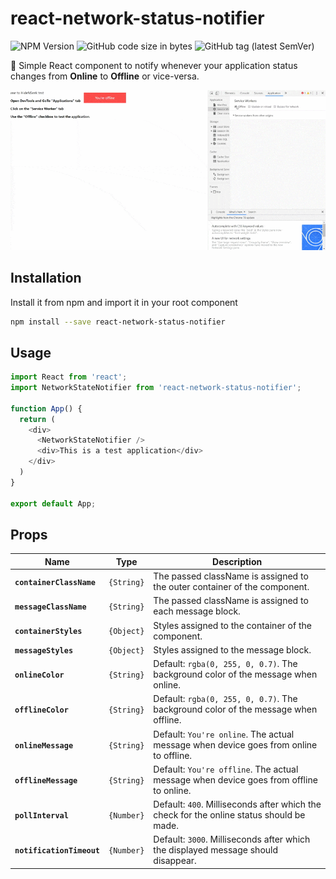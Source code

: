 # react-network-status-notifier

![NPM Version](https://img.shields.io/badge/npm-1.0.0-blue) ![GitHub code size in bytes](https://img.shields.io/github/languages/code-size/Codebrahma/react-network-status-notifier?color=green) ![GitHub tag (latest SemVer)](https://img.shields.io/github/tag/Codebrahma/react-network-status-notifier?color=orange)

🔔 Simple React component to notify whenever your application status changes from **Online** to **Offline** or vice-versa.

<img src="demo.gif" width="800px" />

## Installation

Install it from npm and import it in your root component

```bash
npm install --save react-network-status-notifier
```

## Usage

```Javascript
import React from 'react';
import NetworkStateNotifier from 'react-network-status-notifier';

function App() {
  return (
    <div>
      <NetworkStateNotifier />
      <div>This is a test application</div>
    </div>
  )
}

export default App;
```

## Props

Name                     |Type      |Description 
-------------------------|----------|-----------
**`containerClassName`** |`{String}`|The passed className is assigned to the outer container of the component.
**`messageClassName`**   |`{String}`|The passed className is assigned to each message block.
**`containerStyles`**    |`{Object}`|Styles assigned to the container of the component.
**`messageStyles`**      |`{Object}`|Styles assigned to the message block.
**`onlineColor`**        |`{String}`|Default: `rgba(0, 255, 0, 0.7)`. The background color of the message when online.
**`offlineColor`**       |`{String}`|Default: `rgba(0, 255, 0, 0.7)`. The background color of the message when offline.
**`onlineMessage`**      |`{String}`|Default: `You're online`. The actual message when device goes from online to offline.
**`offlineMessage`**     |`{String}`|Default: `You're offline`. The actual message when device goes from offline to online.
**`pollInterval`**       |`{Number}`|Default: `400`. Milliseconds after which the check for the online status should be made.
**`notificationTimeout`**|`{Number}`|Default: `3000`. Milliseconds after which the displayed message should disappear.
